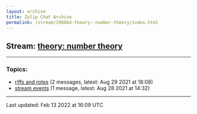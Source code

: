 ```yaml
---
layout: archive
title: Zulip Chat Archive
permalink: /stream/298864-theory:-number-theory/index.html
---
```


## Stream: [theory: number theory](https://mattecapu.github.io/ct-zulip-archive/stream/298864-theory:-number-theory/index.html)
---

### Topics:

* [riffs and rotes](topic/riffs.20and.20rotes.html) (2 messages, latest: Aug 29 2021 at 18:08)
* [stream events](topic/stream.20events.html) (1 message, latest: Aug 28 2021 at 14:32)

<hr><p>Last updated: Feb 13 2022 at 16:09 UTC</p>